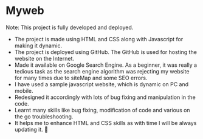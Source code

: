 # Myweb
Note: This project is fully developed and deployed.
+ The project is made using HTML and CSS along with Javascript for making it dynamic.
+ The project is deployed using GitHub. The GitHub is used for hosting the website on the Internet.
+ Made it available on Google Search Engine. As a beginner, it was really a tedious task as the search engine algorithm was rejecting my website for many times due to siteMap and some SEO errors.
+ I have used a sample javascript website, which is dynamic on PC and mobile.
+ Redesigned it accordingly with lots of bug fixing and manipulation in the code.
+ Learnt many skills like bug fixing, modification of code and various on the go troubleshooting.
+ It helps me to enhance HTML and CSS skills as with time I will be always updating it. 🙂
